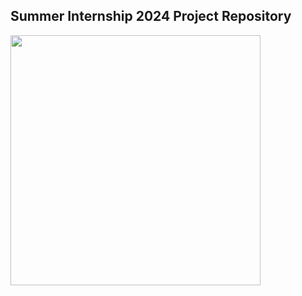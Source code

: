 ## Summer Internship 2024 Project Repository
<img src="https://github.com/user-attachments/assets/6dce5e3e-cd89-428f-8804-f79247e736ac" data-canonical-src="https://github.com/user-attachments/assets/6dce5e3e-cd89-428f-8804-f79247e736ac" width="400" height="400" />
